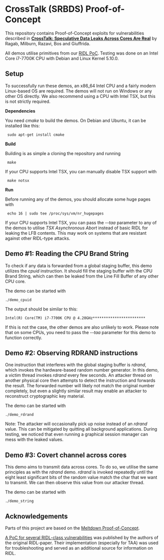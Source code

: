 # CrossTalk (SRBDS) Proof-of-Concept

This repository contains Proof-of-Concept exploits for vulnerabilities described in [**CrossTalk: Speculative Data Leaks Across Cores Are Real**](https://download.vusec.net/papers/crosstalk_sp21.pdf) by Ragab, Milburn, Razavi, Bos and Giuffrida.

All demos utilise primitives from our [RIDL PoC](https://github.com/tristan-hornetz/ridl).
Testing was done on an Intel Core i7-7700K CPU with Debian and Linux Kernel 5.10.0.

## Setup

To successfully run these demos, an x86_64 Intel CPU and a fairly modern Linux-based OS are required.
The demos will not run on Windows or any other OS directly. We also recommend using a CPU with Intel TSX, but this is not strictly required.  


**Dependencies**

You need _cmake_ to build the demos.
On Debian and Ubuntu, it can be installed like this:
<!-- prettier-ignore -->
```shell
 sudo apt-get install cmake
 ```
**Build**

Building is as simple a cloning the repository and running
```shell
 make
 ```
If your CPU supports Intel TSX, you can manually disable TSX support with
```shell
 make notsx
 ```

**Run**

Before running any of the demos, you should allocate some huge pages with
```shell
 echo 16 | sudo tee /proc/sys/vm/nr_hugepages
 ```

If your CPU supports Intel TSX, you can pass the _--taa_ parameter to any of the demos to
utilise _TSX Asynchronous Abort_ instead of basic RIDL for leaking the LFB contents. 
This may work on systems that are resistant against other RIDL-type attacks.


## Demo #1: Reading the CPU Brand String

To check if any data is forwarded from a global staging buffer,
this demo utilizes the _cpuid_ instruction. It should fill the staging buffer with the CPU Brand
String, which can then be leaked from the Line Fill Buffer of any
other CPU core.

The demo can be started with 
```shell
./demo_cpuid
 ```
The output should be similar to this:

```
Intel(R) Core(TM) i7-7700K CPU @ 4.20GHz************************
 ```

If this is not the case, the other demos are also unlikely to work. Please note
that on some CPUs, you need to pass the _--taa_ parameter for this demo to function correctly.

## Demo #2: Observing RDRAND instructions

One instruction that interferes with the global staging buffer is _rdrand_, which invokes the hardware-based
random number generator. In this demo, a victim thread invokes _rdrand_ every few seconds. 
An attacker thread on another physical core then attempts to detect the instruction and forwards the result.
The forwarded number will likely not match the original number completely, but even a slightly similar result
may enable an attacker to reconstruct cryptographic key material.

The demo can be started with 
```shell
./demo_rdrand
 ```

Note: The attacker will occasionally pick up noise instead of an _rdrand_ value. This can be mitigated by quitting all 
background applications. During testing, we noticed that even running a graphical session manager can
mess with the leaked values.

## Demo #3: Covert channel across cores

This demo aims to transmit data across cores. To do so, we utilise the same principles as with the _rdrand_ demo.
_rdrand_ is invoked repeatedly until the eight least significant bits of the random value match the char
that we want to transmit. We can then observe this value from our attacker thread. 

The demo can be started with 
```shell
./demo_string
 ```

## Acknowledgements

Parts of this project are based on the [Meltdown Proof-of-Concept](https://github.com/IAIK/meltdown).  

[A PoC for several RIDL-class vulnerabilities](https://github.com/vusec/ridl) was published by the authors of the 
original RIDL-paper. Their implementation (especially for TAA) was used for troubleshooting and served as an additional source
for information on RIDL.
